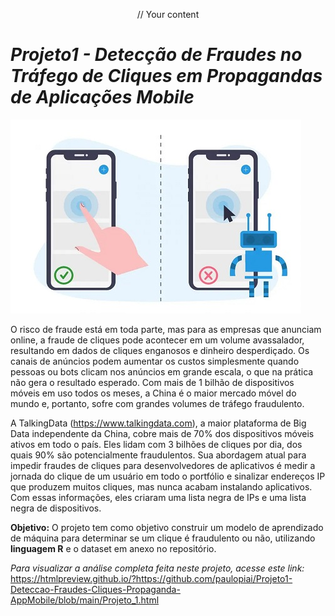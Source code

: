 <p align="center">
    // Your content
</p>

# <i>Projeto1 - Detecção de Fraudes no Tráfego de Cliques em Propagandas de Aplicações Mobile</i>

![alt text](https://github.com/paulopiai/Projeto1-Deteccao-Fraudes-Cliques-Propaganda-AppMobile/blob/main/imagens/ad_fraud.jpg)

O risco de fraude está em toda parte, mas para as empresas que anunciam online, a fraude de cliques pode acontecer em um volume avassalador, resultando em dados de cliques enganosos e dinheiro desperdiçado. Os canais de anúncios podem aumentar os custos simplesmente quando pessoas ou bots clicam nos anúncios em grande escala, o que na prática não gera o resultado esperado. Com mais de 1 bilhão de dispositivos móveis em uso todos os meses, a China é o maior mercado móvel do mundo e, portanto, sofre com grandes volumes de tráfego fraudulento.

A TalkingData (https://www.talkingdata.com), a maior plataforma de Big Data independente da China, cobre mais de 70% dos dispositivos móveis ativos em todo o país. Eles lidam com 3 bilhões de cliques por dia, dos quais 90% são potencialmente fraudulentos. Sua abordagem atual para impedir fraudes de cliques para desenvolvedores de aplicativos é medir a jornada do clique de um usuário em todo o portfólio e sinalizar endereços IP que produzem muitos cliques, mas nunca acabam instalando aplicativos. Com essas informações, eles criaram uma lista negra de IPs e uma lista negra de dispositivos.

<b>Objetivo:</b> O projeto tem como objetivo construir um modelo de aprendizado de máquina para determinar se um clique é fraudulento ou não, utilizando <b>linguagem R</b> e o dataset em anexo no repositório.<br>

<i>Para visualizar a análise completa feita neste projeto, acesse este link:</i><br>
https://htmlpreview.github.io/?https://github.com/paulopiai/Projeto1-Deteccao-Fraudes-Cliques-Propaganda-AppMobile/blob/main/Projeto_1.html

